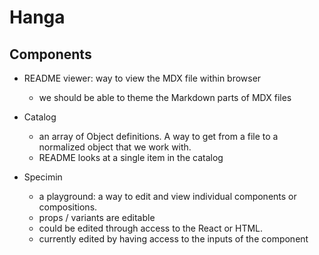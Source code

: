 # Hanga

## Components

- README viewer: way to view the MDX file within browser
  - we should be able to theme the Markdown parts of MDX files

- Catalog
  - an array of Object definitions. A way to get from a file to a normalized object that we work with.
  - README looks at a single item in the catalog

- Specimin
  - a playground: a way to edit and view individual components or compositions.
  - props / variants are editable
  - could be edited through access to the React or HTML.
  - currently edited by having access to the inputs of the component
  
